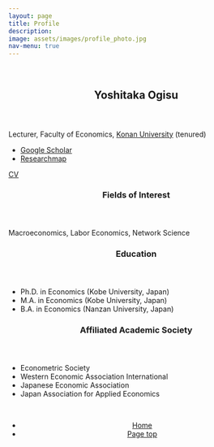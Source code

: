 ```yaml
---
layout: page
title: Profile
description: 
image: assets/images/profile_photo.jpg
nav-menu: true
---
```


<!-- Main -->
<div id="main">

<section class="wrapper">
  <section id="sec-profile" class="spotlights">
    <section >
      <br>
    </section>
    <section class="scroll-fade">
      <div class="image">
        <img src="{{ 'assets/images/profile_photo.jpg' | relative_url }}" alt="" data-position="center center" />
      </div>
      <div class="content">
        <div class="inner">
          <header class="major">
            <h2>Yoshitaka Ogisu</h2>
          </header>
          <p>Lecturer, Faculty of Economics, <a href="https://www.konan-u.ac.jp/">Konan University</a> (tenured)</p>
          <div class="row">
            <div class="4u 12u$(small)">
              <ul>
                <li> <a href="https://scholar.google.co.jp/citations?user=olbpst8AAAAJ">Google Scholar</a></li>
                <li> <a href="https://researchmap.jp/yoshitaka_ogisu">Researchmap</a></li>
              </ul>
            </div>
            <div class="6u$ 12u$(small)">
              <a href="assets/pdf/profile/CV.pdf" class="button icon fa-download">CV</a>
            </div>
          </div>
          <div>
            <header>
              <h3>Fields of Interest</h3>
            </header>
            <p>Macroeconomics, Labor Economics, Network Science</p>
            <header>
              <h3>Education</h3>
            </header>
            <div>
              <ul class="alt">
                <li>Ph.D. in Economics (Kobe University, Japan)</li>
                <li>M.A. in Economics (Kobe University, Japan)</li>
                <li>B.A. in Economics (Nanzan University, Japan)</li>
              </ul>
            </div>
            <header>
              <h3>Affiliated Academic Society</h3>
            </header>
            <div>
              <ul>
                <li>Econometric Society</li>
                <li>Western Economic Association International</li>
                <li>Japanese Economic Association</li>
                <li>Japan Association for Applied Economics</li>
              </ul>
            </div>
          </div>
        </div>
      </div>
    </section>
    <section>
      <br>
    </section>
  </section>
</section>

<section>
  <div class="inner" align="center">
    <ul class="actions">
      <li><a href="index.html" class="button">Home</a></li>
      <li><a href="#banner" class="button special scroll">Page top</a></li>
    </ul>
  </div>
</section>

</div>
